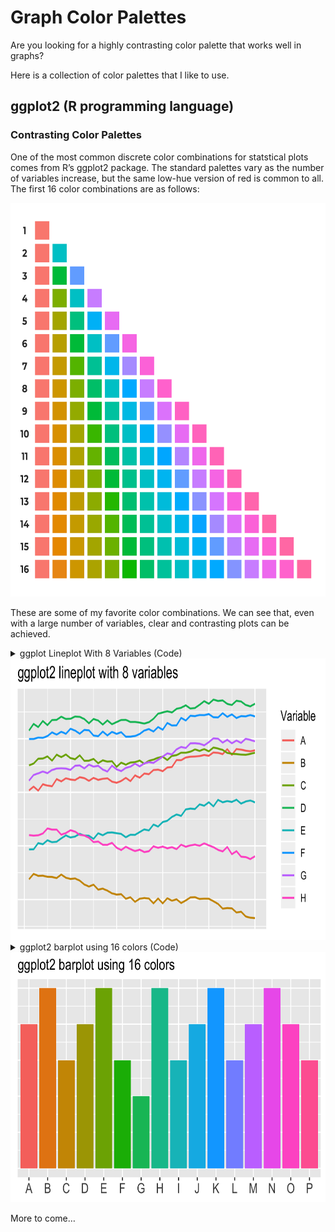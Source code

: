 Graph Color Palettes
====================

Are you looking for a highly contrasting color palette that works well
in graphs?

Here is a collection of color palettes that I like to use.

ggplot2 (R programming language)
--------------------------------

### Contrasting Color Palettes

One of the most common discrete color combinations for statstical plots
comes from R’s ggplot2 package. The standard palettes vary as the number
of variables increase, but the same low-hue version of red is common to
all. The first 16 color combinations are as follows:

<img src="GGPlot Color Palettes - R 16 Base 1.png" width=650 height=630/>

These are some of my favorite color combinations. We can see that, even
with a large number of variables, clear and contrasting plots can be
achieved.

<details>
<summary>ggplot Lineplot With 8 Variables (Code) </summary>

    time_steps <- 50
    num_vars <- 8
    line_data <- tibble(time=rep(1:time_steps, num_vars),
                        count=runif(time_steps*num_vars,1,7) + rep(runif(num_vars,1,200), each=time_steps),
                        var_n=rep(LETTERS[1:num_vars], each=time_steps))
    line_data %<>% group_by(var_n) %>%
      mutate(count = count + (time^(1.03))*runif(1,-1,1)*50/time_steps) %>%
      ungroup() %>%
      mutate(count = count + 5*sin(time/5) + time^(1.03)/10)

    a <- ggplot(line_data, aes(x=time, y=count, color=var_n)) +
      geom_line(size=0.7) +
      labs(title="ggplot2 lineplot with 8 variables",
           color="Variable") +
      theme(axis.title.x = element_blank(),
            axis.text.x = element_blank(),
            axis.title.y = element_blank(),
            axis.text.y = element_blank(),
            axis.ticks.x = element_blank(),
            axis.ticks.y = element_blank())
    ggsave(a, filename="ggplotLine16.png", width=5, height=3)

</details>
<img src="ggplotLine16.png" width=750 height=450/>

<details>
<summary>ggplot2 barplot using 16 colors (Code) </summary>

    bar_data <- tibble(item=c("A","B","C","D","E","F","G","H","I","J","K","L","M","N","O","P"), count=c(4,5,3,4,5,3,2,5,3,4,5,3,4,5,4,3))
    bar_data$item <- factor(bar_data$item,levels = c("A","B","C","D","E","F","G","H","I","J","K","L","M","N","O","P"))

    a <- ggplot(bar_data, aes(x=item, y=count, fill=item)) +
      geom_bar(stat="identity") +
      labs(title="ggplot2 barplot using 16 colors") +
      theme(axis.title.x = element_blank(),
            axis.text.x = element_text(size=12),
            axis.title.y = element_blank(),
            axis.text.y = element_blank(),
            legend.position = "none",
            axis.ticks.y = element_blank())
    ggsave(a, filename="ggplotStandard16.png", width=5, height=3)

</details>
<img src="ggplotStandard16.png" width=700 height=400/>

More to come…
